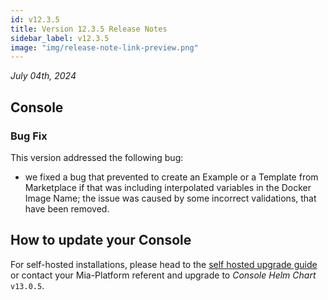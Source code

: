 ```yaml
---
id: v12.3.5
title: Version 12.3.5 Release Notes
sidebar_label: v12.3.5
image: "img/release-note-link-preview.png"
---
```


_July 04th, 2024_

## Console

### Bug Fix

This version addressed the following bug:  
* we fixed a bug that prevented to create an Example or a Template from Marketplace if that was including interpolated variables in the Docker Image Name; the issue was caused by some incorrect validations, that have been removed.

## How to update your Console

For self-hosted installations, please head to the [self hosted upgrade guide](/infrastructure/self-hosted/installation-chart/100_how-to-upgrade.md#v12---version-upgrades) or contact your Mia-Platform referent and upgrade to _Console Helm Chart_ `v13.0.5`.